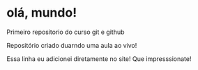 # olá, mundo!
 Primeiro repositorio do curso git e github 

 Repositório criado duarndo uma aula ao vivo!

 Essa linha eu adicionei diretamente no site! Que impresssionate!
